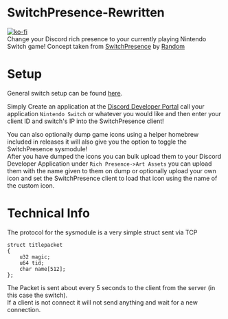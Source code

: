 # SwitchPresence-Rewritten
[![ko-fi](https://www.ko-fi.com/img/githubbutton_sm.svg)](https://ko-fi.com/X8X0LUTH)<br>
Change your Discord rich presence to your currently playing Nintendo Switch game! Concept taken from [SwitchPresence](https://github.com/Random0666/SwitchPresence) by [Random](https://github.com/Random0666)<br>

# Setup
General switch setup can be found [here](https://switch.homebrew.guide/).<br>

Simply Create an application at the [Discord Developer Portal](https://discordapp.com/developers/applications/) call your application `Nintendo Switch` or whatever you would like and then enter your client ID and switch's IP into the SwitchPresence client!<br>

You can also optionally dump game icons using a helper homebrew included in releases it will also give you the option to toggle the SwitchPresence sysmodule!<br>
After you have dumped the icons you can bulk upload them to your Discord Developer Application under `Rich Presence->Art Assets` you can upload them with the name given to them on dump or optionally upload your own icon and set the SwitchPresence client to load that icon using the name of the custom icon.<br>

# Technical Info
The protocol for the sysmodule is a very simple struct sent via TCP<br>
```
struct titlepacket
{
    u32 magic;
    u64 tid;
    char name[512];
};
```
The Packet is sent about every 5 seconds to the client from the server (in this case the switch).<br>
If a client is not connect it will not send anything and wait for a new connection.<br>
